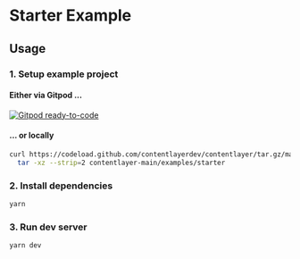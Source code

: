 # Starter Example

## Usage

### 1. Setup example project

#### Either via Gitpod ...

[![Gitpod ready-to-code](https://img.shields.io/badge/Gitpod-ready--to--code-908a85?logo=gitpod)](http://gitpod.io/#GH_OWNER=contentlayerdev,GH_REPO=contentlayer,GH_SUBDIR=examples\starter,GH_COMMAND=yarn/https://github.com/schickling-test/gitpod-open)

#### ... or locally

```sh
curl https://codeload.github.com/contentlayerdev/contentlayer/tar.gz/main | \
  tar -xz --strip=2 contentlayer-main/examples/starter
```

### 2. Install dependencies

```sh
yarn
```

### 3. Run dev server

```sh
yarn dev
```
